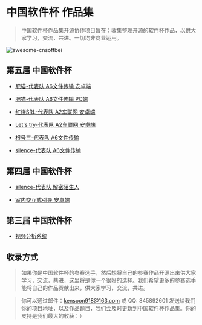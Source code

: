 # 中国软件杯 作品集
> 中国软件杯作品集开源协作项目旨在：收集整理开源的软件杯作品，以供大家学习，交流，共进。一切均非商业运用。

<img src="https://github.com/kensoon/awesome-cnsoftbei/blob/master/media/newcnsoft_01_01_02_01.jpg" alt="awesome-cnsoftbei">

## 第五届 中国软件杯

- [肥猫-代表队 A6文件传输 安卓端](https://www.github.com/TeamFatCat/Easy_Transfer)

- [肥猫-代表队 A6文件传输 PC端](https://www.github.com/TeamFatCat/TransferForPC)

- [红烧SRL-代表队 A2车联网 安卓端](https://www.github.com/kensoon/cyberCar)

- [Let's try-代表队 A2车联网 安卓端](https://www.github.com/isnine/Vehicle)

- [根号三-代表队 A6文件传输](https://www.github.com/zhoubowen-sky/LingDong2.0)

- [silence-代表队 A6文件传输](https://github.com/Coselding/iTransfer)

## 第四届 中国软件杯

- [silence-代表队 解密陌生人](https://github.com/Coselding/Stranger)

- [室内交互式引导 安卓端](https://github.com/ClaymanTwinkle/findpath)

## 第三届 中国软件杯

- [视频分析系统](https://github.com/cqswzqcj/MFCShowVideoTest)

## 收录方式
> 如果你是中国软件杯的参赛选手，然后想将自己的参赛作品开源出来供大家学习，交流，共进，这里将是你一个很好的选择。我们希望更多的参赛选手能将自己的作品贡献出来，供大家学习，交流，共进。

> 你可以通过邮件：kensoon918@163.com 或 QQ: 845892601 发送给我们你的项目地址，以及作品题目，我们会及时更新到中国软件杯作品集。你的支持是我们最大的收获：）
